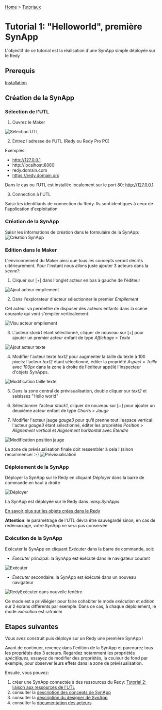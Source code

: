 [Home](/sitemap.md) > [Tutoriaux](/tutos/index.md)

# Tutorial 1: "Helloworld", première SynApp

L'objectif de ce tutorial est la réalisation d'une SynApp simple déployée sur le Redy

## Prerequis

[Installation](../install.md)

## Création de la SynApp

### Sélection de l'UTL

1. Ouvrez le Maker

![Sélection UTL](assets/tuto01device.PNG)

2. Entrez l'adresse de l'UTL (Redy ou Redy Pro PC)

Exemples:
* http://127.0.0.1
* http://localhost:8080
* redy.domain.com
* https://redy.domain.org

Dans le cas ou l'UTL est installée localement sur le port 80: http://127.0.0.1

3. Connection à l'UTL

Saisir les identifiants de connection du Redy. Ils sont identiques à ceux de l'application d'exploitation

### Création de la SynApp

Saisir les informations de création dans le formulaire de la SynApp:
![Création SynApp](assets/tuto01new.PNG)

### Edition dans le Maker

L'environnement du Maker ainsi que tous les concepts seront décrits ultérieurement. Pour l'instant nous allons juste ajouter 3 acteurs dans la *scene1*:

1. Cliquer sur  [+] dans l'onglet acteur en bas à gauche de l'éditeur 

![Ajout acteur empilement](assets/tuto01actorStack.PNG)

2. Dans l'explorateur d'acteur sélectionner le premier *Empilement*

Cet acteur va permettre de disposer des acteurs enfants dans la scène courante qui vont s'empiler verticalement.

![Visu acteur empilement](assets/tuto01actorStack2.PNG)

3. L'acteur *stack1* étant sélectionné, cliquer de nouveau sur [+] pour ajouter un premier acteur enfant de type *Affichage* > *Texte*

![Ajout acteur texte](assets/tuto01actorText.PNG)

4. Modifier l'acteur texte *text2* pour augmenter la taille du texte à 100 pixels: l'acteur *text2* étant sélectionné, éditer la propriété *Aspect* > *Taille* avec *100px* dans la zone à droite de l'éditeur appélé l'inspecteur d'objets SynApps.

![Modification taille texte](assets/tuto01actorTextFontSize.PNG)

5. Dans la zone central de prévisualisation, double cliquer sur *text2* et saisissez "Hello world"

6. Sélectionner l'acteur *stack1*, cliquer de nouveau sur [+] pour ajouter un deuxième acteur enfant de type *Charts* > *Jauge*

7. Modifier l'acteur jauge *gauge3* pour qu'il prenne tout l'espace vertical: l'acteur *gauge3* étant sélectionné, éditer les propriétés *Position* > *Alignement vertical* et *Alignement horizontal* avec *Etendre*

![Modification position jauge](assets/tuto01actorGaugePosition.PNG)

La zone de prévisualisation finale doit ressembler à cela ! (sinon recommencer :-)
![Prévisualisation](assets/tuto01preview.PNG)

### Déploiement de la SynApp

Déployer la SynApp sur le Redy en cliquant *Déployer* dans la barre de commande en haut à droite 

![Déployer](assets/tuto01deploy.PNG)

La SynApp est déployée sur le Redy dans *:easy.SynApps*

[En savoir plus sur les objets crées dans le Redy](/redy/explore.md)

**Attention**: le paramétrage de l'UTL dévra être sauvegardé sinon, en cas de redémarrage, votre SynApp ne sera pas conservée

### Exécution de la SynApp

Exécuter la SynApp en cliquant *Exécuter* dans la barre de commande, soit:

* *Executer* principal: la SynApp est éxécuté dans le navigateur courant

![Exécuter](assets/tuto01execute.PNG)

* *Executer* secondaire: la SynApp est éxécuté dans un nouveau navigateur

![RedyExécuter dans nouvelle fenêtre](assets/tuto01executeOutside.PNG)

Ce mode est a priviliégier pour faire cohabiter le mode *exécution* et *edition* sur 2 écrans différents par exemple. Dans ce cas, à chaque déploiement, le mode *exécution* est rafraichi

## Etapes suivantes

Vous avez construit puis déployé sur un Redy une première SynApp !

Avant de continuer, revenez dans l'edition de la SynApp et parcourez tous les propriétés des 3 acteurs. Regardez notamment les propriétés *spécifiques*, essayez de modifier des propriétés, la couleur de fond par exemple, pour observer leurs effets dans la zone de prévisualisation.

Ensuite, vous pouvez:
1. créer une SynApp connectée à des ressources du Redy: [Tutorial 2: liaison aux ressources de l'UTL](/tutos/tuto02/index.md)
2. consulter la [description des concepts de SynApp](/concepts/index.md)
3. consulter la [description du designer de SynApp](/designer.md)
4. consulter la [documentation des acteurs](../actors/index.md)